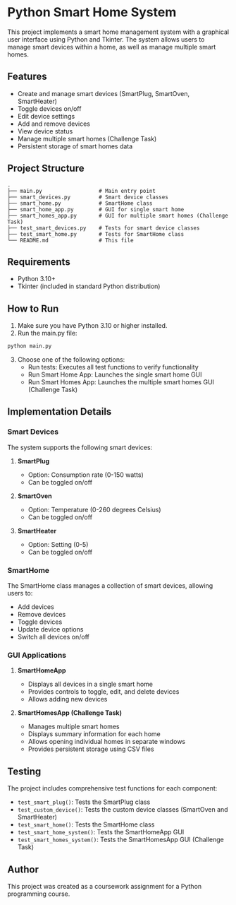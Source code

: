 # Python Smart Home System

This project implements a smart home management system with a graphical user interface using Python and Tkinter. The system allows users to manage smart devices within a home, as well as manage multiple smart homes.

## Features

- Create and manage smart devices (SmartPlug, SmartOven, SmartHeater)
- Toggle devices on/off
- Edit device settings
- Add and remove devices
- View device status
- Manage multiple smart homes (Challenge Task)
- Persistent storage of smart homes data

## Project Structure

```
.
├── main.py                  # Main entry point
├── smart_devices.py         # Smart device classes
├── smart_home.py            # SmartHome class
├── smart_home_app.py        # GUI for single smart home
├── smart_homes_app.py       # GUI for multiple smart homes (Challenge Task)
├── test_smart_devices.py    # Tests for smart device classes
├── test_smart_home.py       # Tests for SmartHome class
└── README.md                # This file
```

## Requirements

- Python 3.10+
- Tkinter (included in standard Python distribution)

## How to Run

1. Make sure you have Python 3.10 or higher installed.
2. Run the main.py file:

```bash
python main.py
```

3. Choose one of the following options:
   - Run tests: Executes all test functions to verify functionality
   - Run Smart Home App: Launches the single smart home GUI
   - Run Smart Homes App: Launches the multiple smart homes GUI (Challenge Task)

## Implementation Details

### Smart Devices

The system supports the following smart devices:

1. **SmartPlug**
   - Option: Consumption rate (0-150 watts)
   - Can be toggled on/off

2. **SmartOven**
   - Option: Temperature (0-260 degrees Celsius)
   - Can be toggled on/off

3. **SmartHeater**
   - Option: Setting (0-5)
   - Can be toggled on/off

### SmartHome

The SmartHome class manages a collection of smart devices, allowing users to:

- Add devices
- Remove devices
- Toggle devices
- Update device options
- Switch all devices on/off

### GUI Applications

1. **SmartHomeApp**
   - Displays all devices in a single smart home
   - Provides controls to toggle, edit, and delete devices
   - Allows adding new devices

2. **SmartHomesApp (Challenge Task)**
   - Manages multiple smart homes
   - Displays summary information for each home
   - Allows opening individual homes in separate windows
   - Provides persistent storage using CSV files

## Testing

The project includes comprehensive test functions for each component:

- `test_smart_plug()`: Tests the SmartPlug class
- `test_custom_device()`: Tests the custom device classes (SmartOven and SmartHeater)
- `test_smart_home()`: Tests the SmartHome class
- `test_smart_home_system()`: Tests the SmartHomeApp GUI
- `test_smart_homes_system()`: Tests the SmartHomesApp GUI (Challenge Task)

## Author

This project was created as a coursework assignment for a Python programming course. 